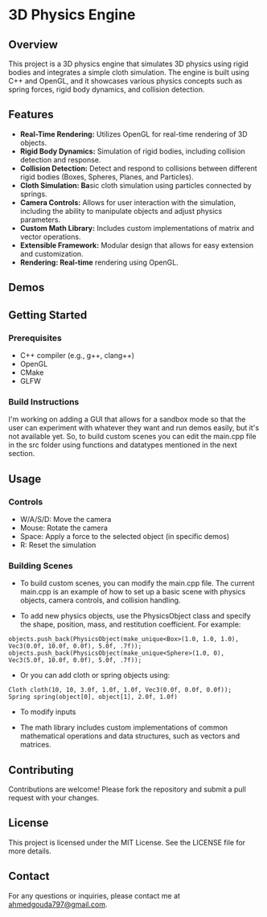 # 3D Physics Engine

## Overview

This project is a 3D physics engine that simulates 3D physics using rigid bodies and integrates a simple cloth simulation. The engine is built using C++ and OpenGL, and it showcases various physics concepts such as spring forces, rigid body dynamics, and collision detection.

## Features

- **Real-Time Rendering:** Utilizes OpenGL for real-time rendering of 3D objects.
- **Rigid Body Dynamics:** Simulation of rigid bodies, including collision detection and response.
- **Collision Detection:** Detect and respond to collisions between different rigid bodies (Boxes, Spheres, Planes, and Particles).
- **Cloth Simulation: Ba**sic cloth simulation using particles connected by springs.
- **Camera Controls:** Allows for user interaction with the simulation, including the ability to manipulate objects and adjust physics parameters.
- **Custom Math Library:** Includes custom implementations of matrix and vector operations.
- **Extensible Framework:** Modular design that allows for easy extension and customization.
- **Rendering: Real-time** rendering using OpenGL.

## Demos

## Getting Started
### Prerequisites

- C++ compiler (e.g., g++, clang++)
- OpenGL
- CMake
- GLFW

### Build Instructions
I'm working on adding a GUI that allows for a sandbox mode so that the user can experiment with whatever they want and run demos easily, but it's not available yet. So, to build custom scenes you can edit the main.cpp file in the src folder using functions and datatypes mentioned in the next section.

## Usage
### Controls
 
 - W/A/S/D: Move the camera
 - Mouse: Rotate the camera
 - Space: Apply a force to the selected object (in specific demos)
 - R: Reset the simulation

### Building Scenes 
- To build custom scenes, you can modify the main.cpp file. The current main.cpp is an example of how to set up a basic scene with physics objects, camera controls, and collision handling.

- To add new physics objects, use the PhysicsObject class and specify the shape, position, mass, and restitution coefficient. For example:

```
objects.push_back(PhysicsObject(make_unique<Box>(1.0, 1.0, 1.0), Vec3(0.0f, 10.0f, 0.0f), 5.0f, .7f));
objects.push_back(PhysicsObject(make_unique<Sphere>(1.0, 0), Vec3(5.0f, 10.0f, 0.0f), 5.0f, .7f));
```

- Or you can add cloth or spring objects using:
```
Cloth cloth(10, 10, 3.0f, 1.0f, 1.0f, Vec3(0.0f, 0.0f, 0.0f));
Spring spring(object[0], object[1], 2.0f, 1.0f)
```

- To modify inputs 

- The math library includes custom implementations of common mathematical operations and data structures, such as vectors and matrices.


## Contributing
Contributions are welcome! Please fork the repository and submit a pull request with your changes.

## License
This project is licensed under the MIT License. See the LICENSE file for more details.

## Contact
For any questions or inquiries, please contact me at ahmedgouda797@gmail.com.